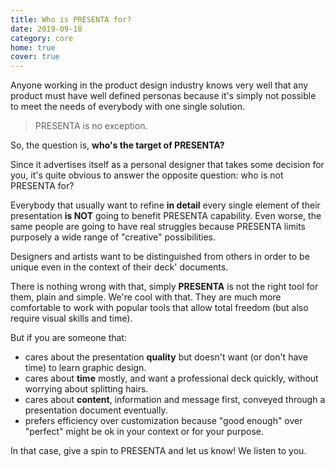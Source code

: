 ```yaml
---
title: Who is PRESENTA for?
date: 2019-09-18
category: core
home: true
cover: true
---
```


Anyone working in the product design industry knows very well that any product must have well defined personas because it's simply not possible to meet the needs of everybody with one single solution.

> PRESENTA is no exception.

So, the question is, **who's the target of PRESENTA?**

Since it advertises itself as a personal designer that takes some decision for you, it's quite obvious to answer the opposite question: who is not PRESENTA for?

Everybody that usually want to refine **in detail** every single element of their presentation **is NOT** going to benefit PRESENTA capability.
Even worse, the same people are going to have real struggles because PRESENTA limits purposely a wide range of "creative" possibilities.

Designers and artists want to be distinguished from others in order to be unique even in the context of their deck' documents.

There is nothing wrong with that, simply **PRESENTA** is not the right tool for them, plain and simple. We're cool with that. They are much more comfortable to work with popular tools that allow total freedom (but also require visual skills and time).

But if you are someone that:

- cares about the presentation **quality** but doesn't want (or don't have time) to learn graphic design.
- cares about **time** mostly, and want a professional deck quickly, without worrying about splitting hairs.
- cares about **content**, information and message first, conveyed through a presentation document eventually.
- prefers efficiency over customization because "good enough" over "perfect" might be ok in your context or for your purpose.

In that case, give a spin to PRESENTA and let us know! We listen to you.

